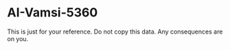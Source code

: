 # AI-Vamsi-5360
This is just for your reference. Do not copy this data.
Any consequences are on you.
